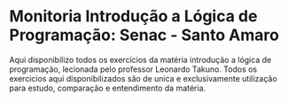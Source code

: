 # Monitoria Introdução a Lógica de Programação: Senac - Santo Amaro

Aqui disponibilizo todos os exercícios da matéria introdução a lógica de programação, lecionada pelo professor Leonardo Takuno.
Todos os exercicios aqui disponibilizados são de unica e exclusivamente utilização para estudo, comparação e entendimento da matéria.